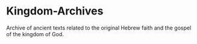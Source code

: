 # Kingdom-Archives
 Archive of ancient texts related to the original Hebrew faith and the gospel of the kingdom of God.
